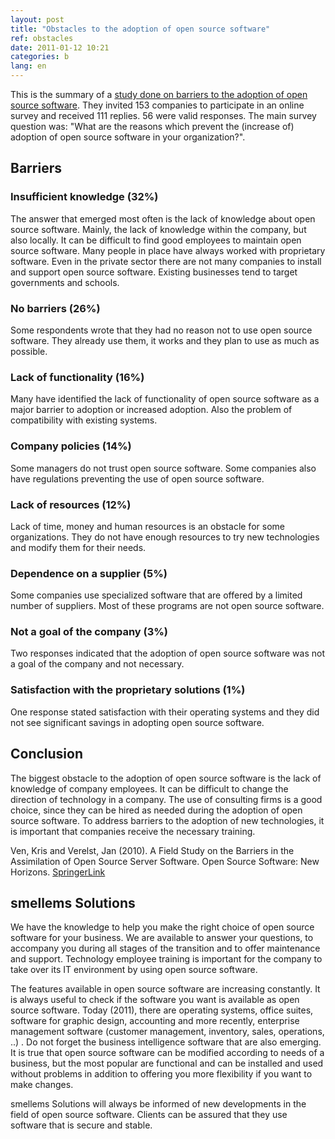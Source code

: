 ```yaml
---
layout: post
title: "Obstacles to the adoption of open source software"
ref: obstacles
date: 2011-01-12 10:21
categories: b
lang: en
---
```


This is the summary of a [study done on barriers to the adoption of open source software](http://www.springerlink.com/content/643v7302n671wu59/). They invited 153 companies to participate in an online survey and received 111 replies. 56 were valid responses. The main survey question was: "What are the reasons which prevent the (increase of) adoption of open source software in your organization?".

## Barriers
### Insufficient knowledge (32%)
The answer that emerged most often is the lack of knowledge about open source software. Mainly, the lack of knowledge within the company, but also locally. It can be difficult to find good employees to maintain open source software. Many people in place have always worked with proprietary software. Even in the private sector there are not many companies to install and support open source software. Existing businesses tend to target governments and schools.

### No barriers (26%)
Some respondents wrote that they had no reason not to use open source software. They already use them, it works and they plan to use as much as possible.

### Lack of functionality (16%)
Many have identified the lack of functionality of open source software as a major barrier to adoption or increased adoption. Also the problem of compatibility with existing systems.

### Company policies (14%)
Some managers do not trust open source software. Some companies also have regulations preventing the use of open source software.

### Lack of resources (12%)
Lack of time, money and human resources is an obstacle for some organizations. They do not have enough resources to try new technologies and modify them for their needs.

### Dependence on a supplier (5%)
Some companies use specialized software that are offered by a limited number of suppliers. Most of these programs are not open source software.

### Not a goal of the company (3%)
Two responses indicated that the adoption of open source software was not a goal of the company and not necessary.

### Satisfaction with the proprietary solutions (1%)
One response stated satisfaction with their operating systems and they did not see significant savings in adopting open source software.

## Conclusion
The biggest obstacle to the adoption of open source software is the lack of knowledge of company employees. It can be difficult to change the direction of technology in a company. The use of consulting firms is a good choice, since they can be hired as needed during the adoption of open source software. To address barriers to the adoption of new technologies, it is important that companies receive the necessary training.

Ven, Kris and Verelst, Jan (2010). A Field Study on the Barriers in the Assimilation of Open Source Server Software. Open Source Software: New Horizons. [SpringerLink](http://www.springerlink.com/content/643v7302n671wu59/)


## smellems Solutions
We have the knowledge to help you make the right choice of open source software for your business. We are available to answer your questions, to accompany you during all stages of the transition and to offer maintenance and support. Technology employee training is important for the company to take over its IT environment by using open source software.

The features available in open source software are increasing constantly. It is always useful to check if the software you want is available as open source software. Today (2011), there are operating systems, office suites, software for graphic design, accounting and more recently, enterprise management software (customer management, inventory, sales, operations, ..) . Do not forget the business intelligence software that are also emerging. It is true that open source software can be modified according to needs of a business, but the most popular are functional and can be installed and used without problems in addition to offering you more flexibility if you want to make changes.

smellems Solutions will always be informed of new developments in the field of open source software. Clients can be assured that they use software that is secure and stable.
